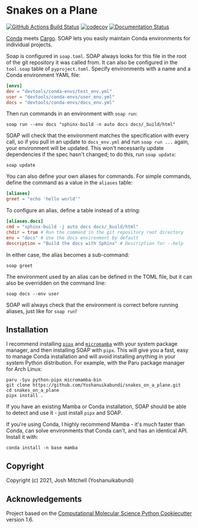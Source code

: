 # Snakes on a Plane

[//]: # (Badges)
[![GitHub Actions Build Status](https://github.com/yoshanuikabundi/snakes_on_a_plane/workflows/CI/badge.svg)](https://github.com/yoshanuikabundi/snakes_on_a_plane/actions?query=workflow%3ACI)
[![codecov](https://codecov.io/gh/yoshanuikabundi/snakes_on_a_plane/branch/main/graph/badge.svg)](https://codecov.io/gh/yoshanuikabundi/snakes_on_a_plane/branch/main)
[![Documentation Status](https://readthedocs.org/projects/snakesonaplane/badge/?version=latest)](https://snakesonaplane.readthedocs.io/en/latest/?badge=latest)

[Conda] meets [Cargo]. SOAP lets you easily maintain Conda environments for individual projects.

Soap is configured in `soap.toml`. SOAP always looks for this file in the root of the git repository it was called from. It can also be configured in the `tool.soap` table of `pyproject.toml`. Specify environments with a name and a Conda environment YAML file:

```toml
[envs]
dev = "devtools/conda-envs/test_env.yml"
user = "devtools/conda-envs/user_env.yml"
docs = "devtools/conda-envs/docs_env.yml"
```

Then run commands in an environment with `soap run`:

```shell
soap run --env docs "sphinx-build -n auto docs docs/_build/html"
```

SOAP will check that the environment matches the specification with every call, so if you pull in an update to `docs_env.yml` and run `soap run ...` again, your environment will be updated. This won't necessarily update dependencies if the spec hasn't changed; to do this, run `soap update`:

```shell
soap update
```

You can also define your own aliases for commands. For simple commands, define the command as a value in the `aliases` table:

```toml
[aliases]
greet = "echo 'hello world'"
```

To configure an alias, define a table instead of a string:

```toml
[aliases.docs]
cmd = "sphinx-build -j auto docs docs/_build/html"
chdir = true # Run the command in the git repository root directory
env = "docs" # Use the docs environment by default
description = "Build the docs with Sphinx" # Description for --help
```

In either case, the alias becomes a sub-command:

```shell
soap greet
```

The environment used by an alias can be defined in the TOML file, but it can also be overridden on the command line:

```shell
soap docs --env user
```

SOAP will always check that the environment is correct before running aliases, just like for `soap run`!
 
[Conda]: https://conda.io
[Cargo]: https://doc.rust-lang.org/cargo/

## Installation

I recommend installing [`pipx`] and [`micromamba`] with your system package manager, and then installing SOAP with `pipx`. This will give you a fast, easy to manage Conda installation and will avoid installing anything in your system Python distribution. For example, with the Paru package manager for Arch Linux:

```shell
paru -Syu python-pipx micromamba-bin
git clone https://github.com/Yoshanuikabundi/snakes_on_a_plane.git
cd snakes_on_a_plane
pipx install .
```

If you have an existing Mamba or Conda installation, SOAP should be able to detect and use it - just install `pipx` and SOAP.

If you're using Conda, I highly recommend Mamba - it's much faster than Conda, can solve environments that Conda can't, and has an identical API. Install it with:

```shell
conda install -n base mamba
```

[`pipx`]: https://pypa.github.io/pipx/
[`micromamba`]: https://mamba.readthedocs.io/en/latest/user_guide/micromamba.html

## Copyright

Copyright (c) 2021, Josh Mitchell (Yoshanuikabundi)


## Acknowledgements
 
Project based on the [Computational Molecular Science Python Cookiecutter](https://github.com/molssi/cookiecutter-cms) version 1.6.
